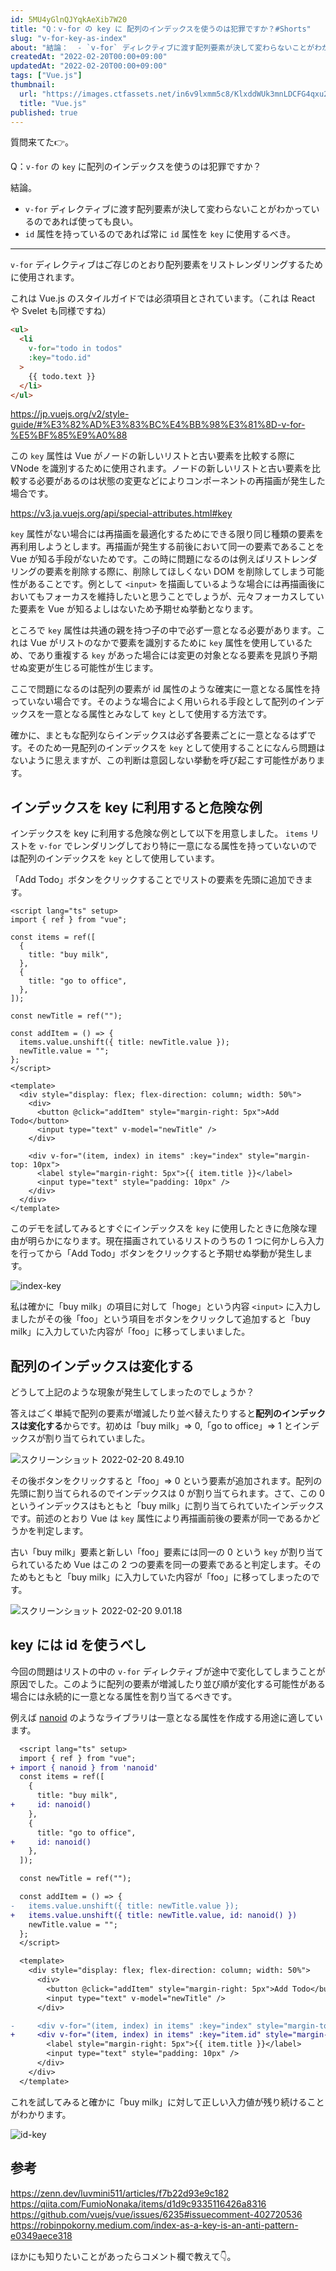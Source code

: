 ```yaml
---
id: 5MU4yGlnQJYqkAeXib7W20
title: "Q：v-for の key に 配列のインデックスを使うのは犯罪ですか？#Shorts"
slug: "v-for-key-as-index"
about: "結論：  - `v-for` ディレクティブに渡す配列要素が決して変わらないことがわかっているのであれば使っても良い。 - `id` 属性を持っているのであれば常に `id` 属性を `key` に使用するべき。"
createdAt: "2022-02-20T00:00+09:00"
updatedAt: "2022-02-20T00:00+09:00"
tags: ["Vue.js"]
thumbnail:
  url: "https://images.ctfassets.net/in6v9lxmm5c8/KlxddWUk3mnLDCFG4qxu2/f36940cc38418e433c2b6be88032e44c/articles_2FuOVZsTkluuNqWfpBJSFq_2Fthumbnail_7D.png"
  title: "Vue.js"
published: true
---
```

質問来てた👉。

Q：`v-for` の `key` に配列のインデックスを使うのは犯罪ですか？

結論。

- `v-for` ディレクティブに渡す配列要素が決して変わらないことがわかっているのであれば使っても良い。
- `id` 属性を持っているのであれば常に `id` 属性を `key` に使用するべき。

---

`v-for` ディレクティブはご存じのとおり配列要素をリストレンダリングするために使用されます。

これは Vue.js のスタイルガイドでは必須項目とされています。（これは React や Svelet も同様ですね）

```html
<ul>
  <li
    v-for="todo in todos"
    :key="todo.id"
  >
    {{ todo.text }}
  </li>
</ul>
```

https://jp.vuejs.org/v2/style-guide/#%E3%82%AD%E3%83%BC%E4%BB%98%E3%81%8D-v-for-%E5%BF%85%E9%A0%88

この `key` 属性は Vue がノードの新しいリストと古い要素を比較する際に VNode を識別するために使用されます。ノードの新しいリストと古い要素を比較する必要があるのは状態の変更などによりコンポーネントの再描画が発生した場合です。

https://v3.ja.vuejs.org/api/special-attributes.html#key

`key` 属性がない場合には再描画を最適化するためにできる限り同じ種類の要素を再利用しようとします。再描画が発生する前後において同一の要素であることを Vue が知る手段がないためです。この時に問題になるのは例えばリストレンダリングの要素を削除する際に、削除してほしくない DOM を削除してしまう可能性があることです。例として `<input>` を描画しているような場合には再描画後においてもフォーカスを維持したいと思うことでしょうが、元々フォーカスしていた要素を Vue が知るよしはないため予期せぬ挙動となります。

ところで `key` 属性は共通の親を持つ子の中で必ず一意となる必要があります。これは Vue がリストのなかで要素を識別するために `key` 属性を使用しているため、であり重複する `key` があった場合には変更の対象となる要素を見誤り予期せぬ変更が生じる可能性が生じます。

ここで問題になるのは配列の要素が id 属性のような確実に一意となる属性を持っていない場合です。そのような場合によく用いられる手段として配列のインデックスを一意となる属性とみなして `key` として使用する方法です。

確かに、まともな配列ならインデックスは必ず各要素ごとに一意となるはずです。そのため一見配列のインデックスを `key` として使用することになんら問題はないように思えますが、この判断は意図しない挙動を呼び起こす可能性があります。

## インデックスを key に利用すると危険な例

インデックスを key に利用する危険な例として以下を用意しました。
`items` リストを `v-for` でレンダリングしており特に一意になる属性を持っていないのでは配列のインデックスを `key` として使用しています。

「Add Todo」ボタンをクリックすることでリストの要素を先頭に追加できます。

```vue
<script lang="ts" setup>
import { ref } from "vue";

const items = ref([
  {
    title: "buy milk",
  },
  {
    title: "go to office",
  },
]);

const newTitle = ref("");

const addItem = () => {
  items.value.unshift({ title: newTitle.value });
  newTitle.value = "";
};
</script>

<template>
  <div style="display: flex; flex-direction: column; width: 50%">
    <div>
      <button @click="addItem" style="margin-right: 5px">Add Todo</button>
      <input type="text" v-model="newTitle" />
    </div>

    <div v-for="(item, index) in items" :key="index" style="margin-top: 10px">
      <label style="margin-right: 5px">{{ item.title }}</label>
      <input type="text" style="padding: 10px" />
    </div>
  </div>
</template>
```

このデモを試してみるとすぐにインデックスを `key` に使用したときに危険な理由が明らかになります。現在描画されているリストのうちの 1 つに何かしら入力を行ってから「Add Todo」ボタンをクリックすると予期せぬ挙動が発生します。

![index-key](//images.ctfassets.net/in6v9lxmm5c8/7MHSj7fhdDHOowsGNdj9rS/9d0b2e7ff41cb8f1d27cc5c84efe1eda/index-key.gif)

私は確かに「buy milk」の項目に対して「hoge」という内容 `<input>` に入力しましたがその後「foo」という項目をボタンをクリックして追加すると「buy milk」に入力していた内容が「foo」に移ってしまいました。

## 配列のインデックスは変化する

どうして上記のような現象が発生してしまったのでしょうか？

答えはごく単純で配列の要素が増減したり並べ替えたりすると**配列のインデックスは変化する**からです。初めは「buy milk」=> 0,「go to office」=> 1 とインデックスが割り当てられていました。

![スクリーンショット 2022-02-20 8.49.10](//images.ctfassets.net/in6v9lxmm5c8/6h3WwYQ6BAjKZ0s6xcYEYq/2e766172e9aa5e614b85a4e47683b915/____________________________2022-02-20_8.49.10.png)

その後ボタンをクリックすると「foo」=> 0 という要素が追加されます。配列の先頭に割り当てられるのでインデックスは 0 が割り当てられます。さて、この 0 というインデックスはもともと「buy milk」に割り当てられていたインデックスです。前述のとおり Vue は `key` 属性により再描画前後の要素が同一であるかどうかを判定します。

古い「buy milk」要素と新しい「foo」要素には同一の 0 という `key` が割り当てられているため Vue はこの 2 つの要素を同一の要素であると判定します。そのためもともと「buy milk」に入力していた内容が「foo」に移ってしまったのです。

![スクリーンショット 2022-02-20 9.01.18](//images.ctfassets.net/in6v9lxmm5c8/1IoAZtDBYvgu8RP0AZzI5F/54a6ddb26f3e4953907078a23625755a/____________________________2022-02-20_9.01.18.png)

## key には id を使うべし

今回の問題はリストの中の `v-for` ディレクティブが途中で変化してしまうことが原因でした。このように配列の要素が増減したり並び順が変化する可能性がある場合には永続的に一意となる属性を割り当てるべきです。

例えば [nanoid](https://github.com/ai/nanoid/) のようなライブラリは一意となる属性を作成する用途に適しています。

```diff
  <script lang="ts" setup>
  import { ref } from "vue";
+ import { nanoid } from 'nanoid'  
  const items = ref([
    {
      title: "buy milk",
+     id: nanoid() 
    },
    {
      title: "go to office",
+     id: nanoid() 
    },
  ]);

  const newTitle = ref("");

  const addItem = () => {
-   items.value.unshift({ title: newTitle.value });
+   items.value.unshift({ title: newTitle.value, id: nanoid() })
    newTitle.value = "";
  };
  </script>

  <template>
    <div style="display: flex; flex-direction: column; width: 50%">
      <div>
        <button @click="addItem" style="margin-right: 5px">Add Todo</button>
        <input type="text" v-model="newTitle" />
      </div>

-     <div v-for="(item, index) in items" :key="index" style="margin-top: 10px">
+     <div v-for="(item, index) in items" :key="item.id" style="margin-top: 10px">
        <label style="margin-right: 5px">{{ item.title }}</label>
        <input type="text" style="padding: 10px" />
      </div>
    </div>
  </template>
 ```

 これを試してみると確かに「buy milk」に対して正しい入力値が残り続けることがわかります。

 ![id-key](//images.ctfassets.net/in6v9lxmm5c8/2qNJ4X3xX2bjzyoM6GGNhb/8c006c8290c2f19e19f737272884c031/id-key.gif)

## 参考

https://zenn.dev/luvmini511/articles/f7b22d93e9c182
https://qiita.com/FumioNonaka/items/d1d9c9335116426a8316
https://github.com/vuejs/vue/issues/6235#issuecomment-402720536
https://robinpokorny.medium.com/index-as-a-key-is-an-anti-pattern-e0349aece318

ほかにも知りたいことがあったらコメント欄で教えて👇。
